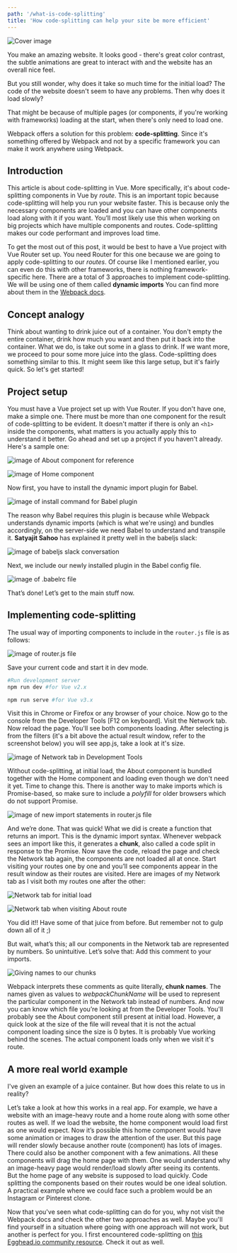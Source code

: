 ```yaml
---
path: '/what-is-code-splitting'
title: 'How code-splitting can help your site be more efficient'
---
```


![Cover image](https://thepracticaldev.s3.amazonaws.com/i/rk2b95me6wfw9126ccr0.JPG)

You make an amazing website. It looks good - there's great color contrast, the subtle animations are great to interact with and the website has an overall nice feel.

But you still wonder, why does it take so much time for the initial load? The code of the website doesn't seem to have any problems. Then why does it load slowly?

That might be because of multiple pages (or components, if you're working with frameworks) loading at the start, when there's only need to load one.

Webpack offers a solution for this problem: **code-splitting**. Since it's something offered by Webpack and not by a specific framework you can make it work anywhere using Webpack.

## Introduction

This article is about code-splitting in Vue. More specifically, it's about code-splitting components in Vue by *route*. This is an important topic because code-splitting will help you run your website faster. This is because only the necessary components are loaded and you can have other components load along with it if you want. You’ll most likely use this when working on big projects which have multiple components and routes. Code-splitting makes our code performant and improves load time.

To get the most out of this post, it would be best to have a Vue project with Vue Router set up. You need Router for this one because we are going to apply code-splitting to our *routes*. Of course like I mentioned earlier, you can even do this with other frameworks, there is nothing framework-specific here. There are a total of 3 approaches to implement code-splitting. We will be using one of them called **dynamic imports** You can find more about them in the [Webpack docs](https://webpack.js.org/guides/code-splitting/).

## Concept analogy

Think about wanting to drink juice out of a container. You don't empty the entire container, drink how much you want and then put it back into the container. What we do, is take out some in a glass to drink. If we want more, we proceed to pour some more juice into the glass. Code-splitting does something similar to this. It might seem like this large setup, but it's fairly quick. So let's get started!

## Project setup

You must have a Vue project set up with Vue Router. If you don't have one, make a simple one. There must be more than one component for the result of code-splitting to be evident. It doesn't matter if there is only an `<h1>` inside the components, what matters is you actually apply this to understand it better. Go ahead and set up a project if you haven't already. Here's a sample one:

![image of About component for reference](https://thepracticaldev.s3.amazonaws.com/i/oeju9iujk964vxc9yonv.JPG)

![image of Home component](https://thepracticaldev.s3.amazonaws.com/i/pp3mmean39j46y2rnsgq.JPG)

Now first, you have to install the dynamic import plugin for Babel.

![image of install command for Babel plugin](https://thepracticaldev.s3.amazonaws.com/i/psn6hgri0oksjzx08j7b.JPG)

The reason why Babel requires this plugin is because while Webpack understands dynamic imports (which is what we're using) and bundles accordingly, on the server-side we need Babel to understand and transpile it. **Satyajit Sahoo** has explained it pretty well in the babeljs slack:

![image of babeljs slack conversation](https://thepracticaldev.s3.amazonaws.com/i/2o2ef21v8grbjs3sr91z.JPG)

Next, we include our newly installed plugin in the Babel config file.

![image of .babelrc file](https://thepracticaldev.s3.amazonaws.com/i/bqs0b0o511mm1fv66wzr.JPG)

That’s done! Let’s get to the main stuff now.

## Implementing code-splitting

The usual way of importing components to include in the `router.js` file is as follows:

![image of router.js file](https://thepracticaldev.s3.amazonaws.com/i/61m91bga6swb7hhv614m.JPG)

Save your current code and start it in dev mode.

```bash
#Run development server
npm run dev #for Vue v2.x

npm run serve #for Vue v3.x
```

Visit this in Chrome or Firefox or any browser of your choice. Now go to the console from the Developer Tools [F12 on keyboard]. Visit the Network tab. Now reload the page. You'll see both components loading. After selecting js from the filters (it's a bit above the actual result window, refer to the screenshot below) you will see app.js, take a look at it's size.

![image of Network tab in Development Tools](https://thepracticaldev.s3.amazonaws.com/i/5gphrhv4q5z8kjw3b0ei.JPG)

Without code-splitting, at initial load, the About component is bundled together with the Home component and loading even though we don't need it yet. Time to change this. There is another way to make imports which is Promise-based, so make sure to include a *polyfill* for older browsers which do not support Promise.

![image of new import statements in router.js file](https://thepracticaldev.s3.amazonaws.com/i/yvm5sd4s9oont5oelc58.JPG)

And we’re done. That was quick! What we did is create a function that returns an import. This is the dynamic import syntax. Whenever webpack sees an import like this, it generates a **chunk**, also called a code split in response to the Promise. Now save the code, reload the page and check the Network tab again, the components are not loaded all at once. Start visiting your routes one by one and you’ll see components appear in the result window as their routes are visited. Here are images of my Network tab as I visit both my routes one after the other:

![Network tab for initial load](https://thepracticaldev.s3.amazonaws.com/i/shw5iz8tzl0e9p2eleot.JPG)

![Network tab when visiting About route](https://thepracticaldev.s3.amazonaws.com/i/diqovhgdfz8356mssns0.JPG)

You did it!! Have some of that juice from before. But remember not to gulp down all of it ;)

But wait, what’s this; all our components in the Network tab are represented by numbers. So unintuitive. Let’s solve that: Add this comment to your imports.

![Giving names to our chunks](https://thepracticaldev.s3.amazonaws.com/i/tscfo1rq3asfn5nqs6hy.JPG)

Webpack interprets these comments as quite literally, **chunk names**. The names given as values to *webpackChunkName* will be used to represent the particular component in the Network tab instead of numbers. And now you can know which file you’re looking at from the Developer Tools. You'll probably see the About component still present at initial load. However, a quick look at the size of the file will reveal that it is not the actual component loading since the size is 0 bytes. It is probably Vue working behind the scenes. The actual component loads only when we visit it's route.

## A more real world example

I've given an example of a juice container. But how does this relate to us in reality?

Let’s take a look at how this works in a real app. For example, we have a website with an image-heavy route and a home route along with some other routes as well. If we load the website, the home component would load first as one would expect. Now it’s possible this home component would have some animation or images to draw the attention of the user. But this page will render slowly because another route (component) has lots of images. There could also be another component with a few animations. All these components will drag the home page with them. One would understand why an image-heavy page would render/load slowly after seeing its contents. But the home page of any website is supposed to load quickly. Code splitting the components based on their routes would be one ideal solution. A practical example where we could face such a problem would be an Instagram or Pinterest clone.


Now that you've seen what code-splitting can do for you, why not visit the Webpack docs and check the other two approaches as well. Maybe you'll find yourself in a situation where going with one approach will not work, but another is perfect for you. I first encountered code-splitting on [this Egghead.io community resource](https://egghead.io/lessons/vue-js-code-split-by-route-in-vuejs). Check it out as well.